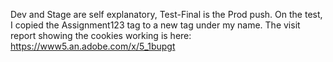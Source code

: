 Dev and Stage are self explanatory, Test-Final is the Prod push. On the test, I copied the Assignment123 tag to a new tag under my name. The visit report showing the cookies working is here: https://www5.an.adobe.com/x/5_1bupgt
